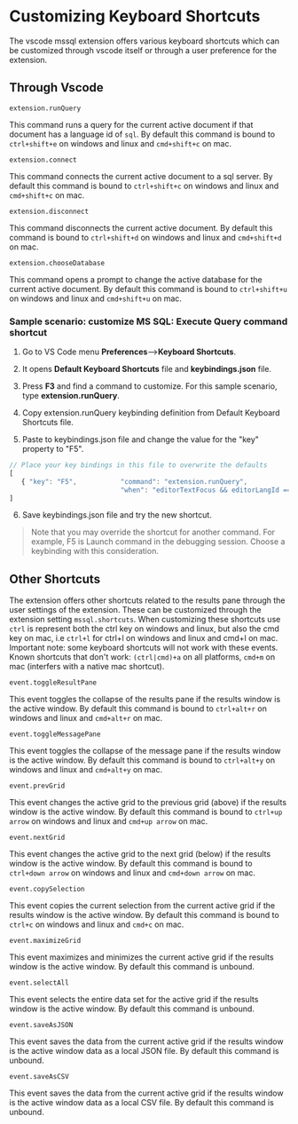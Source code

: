 # Customizing Keyboard Shortcuts

The vscode mssql extension offers various keyboard shortcuts which can be customized through 
vscode itself or through a user preference for the extension.

## Through Vscode

`extension.runQuery`

This command runs a query for the current active document if that document has a language id
of `sql`. By default this command is bound to `ctrl+shift+e` on windows and linux and 
`cmd+shift+c` on mac.

`extension.connect`

This command connects the current active document to a sql server. By default this command is
bound to `ctrl+shift+c` on windows and linux and `cmd+shift+c` on mac.

`extension.disconnect`

This command disconnects the current active document. By default this command is bound to
`ctrl+shift+d` on windows and linux and `cmd+shift+d` on mac.

`extension.chooseDatabase`

This command opens a prompt to change the active database for the current active document. By
default this command is bound to `ctrl+shift+u` on windows and linux and `cmd+shift+u` on mac.

### Sample scenario: customize MS SQL: Execute Query command shortcut

1. Go to VS Code menu **Preferences**-->**Keyboard Shortcuts**. 

2. It opens **Default Keyboard Shortcuts** file and **keybindings.json** file.

3. Press **F3** and find a command to customize. For this sample scenario, type **extension.runQuery**.

4. Copy extension.runQuery keybinding definition from Default Keyboard Shortcuts file.

5. Paste to keybindings.json file and change the value for the "key" property to "F5". 

```javascript
// Place your key bindings in this file to overwrite the defaults
[
   { "key": "F5",           "command": "extension.runQuery",
                            "when": "editorTextFocus && editorLangId == 'sql'" }
]
```

6. Save keybindings.json file and try the new shortcut.

> Note that you may override the shortcut for another command. For example, F5 is Launch command in the debugging session. Choose a keybinding with this consideration.

## Other Shortcuts

The extension offers other shortcuts related to the results pane through the user settings of
the extension. These can be customized through the extension setting `mssql.shortcuts`. When
customizing these shortcuts use `ctrl` is represent both the ctrl key on windows and linux,
but also the cmd key on mac, i.e `ctrl+l` for ctrl+l on windows and linux and cmd+l on mac.
Important note: some keyboard shortcuts will not work with these events. Known shortcuts that
don't work: `(ctrl|cmd)+a` on all platforms, `cmd+m` on mac (interfers with a native mac 
shortcut).

`event.toggleResultPane`

This event toggles the collapse of the results pane if the results window is the active window. 
By default this command is bound to `ctrl+alt+r` on windows and linux and `cmd+alt+r` on mac.

`event.toggleMessagePane`

This event toggles the collapse of the message pane if the results window is the active window.
By default this command is bound to `ctrl+alt+y` on windows and linux and `cmd+alt+y` on mac.

`event.prevGrid`

This event changes the active grid to the previous grid (above) if the results window is the
active window. By default this command is bound to `ctrl+up arrow` on windows and linux and
`cmd+up arrow` on mac.

`event.nextGrid`

This event changes the active grid to the next grid (below) if the results window is the
active window. By default this command is bound to `ctrl+down arrow` on windows and linux
and `cmd+down arrow` on mac.

`event.copySelection`

This event copies the current selection from the current active grid if the results window
is the active window. By default this command is bound to `ctrl+c` on windows and linux and
`cmd+c` on mac.

`event.maximizeGrid`

This event maximizes and minimizes the current active grid if the results window is the active
window. By default this command is unbound.

`event.selectAll`

This event selects the entire data set for the active grid if the results window is the active
window. By default this command is unbound.

`event.saveAsJSON`

This event saves the data from the current active grid if the results window is the active 
window data as a local JSON file. By default this command is unbound.

`event.saveAsCSV`

This event saves the data from the current active grid if the results window is the active 
window data as a local CSV file. By default this command is unbound.